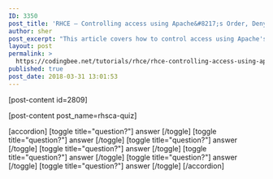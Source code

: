 ```yaml
---
ID: 3350
post_title: 'RHCE – Controlling access using Apache&#8217;s Order, Deny, and Allow directives on CentOS/RHEL 7'
author: sher
post_excerpt: "This article covers how to control access using Apache's built in access control features. "
layout: post
permalink: >
  https://codingbee.net/tutorials/rhce/rhce-controlling-access-using-apaches-order-deny-and-allow-directives-on-centos-rhel-7
published: true
post_date: 2018-03-31 13:01:53
---
```

[post-content id=2809]

[post-content post_name=rhsca-quiz] 

[accordion]
[toggle title="question?"]
answer
[/toggle]
[toggle title="question?"]
answer
[/toggle]
[toggle title="question?"]
answer
[/toggle]
[toggle title="question?"]
answer
[/toggle]
[toggle title="question?"]
answer
[/toggle]
[toggle title="question?"]
answer
[/toggle]
[toggle title="question?"]
answer
[/toggle]
[/accordion]